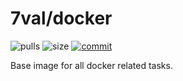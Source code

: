 # 7val/docker

![pulls](https://img.shields.io/docker/pulls/7val/docker.svg)
![size](https://images.microbadger.com/badges/image/7val/docker.svg)
[![commit](https://images.microbadger.com/badges/commit/7val/docker.svg)](https://microbadger.com/images/7val/docker)

Base image for all docker related tasks.
